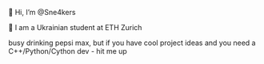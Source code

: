 

<!---
Sne4kers/Sne4kers is a ✨ special ✨ repository because its `README.md` (this file) appears on your GitHub profile.
You can click the Preview link to take a look at your changes.
--->

👋 Hi, I’m @Sne4kers

🌱 I am a Ukrainian student at ETH Zurich

busy drinking pepsi max, but if you have cool project ideas and you need a C++/Python/Cython dev - hit me up
